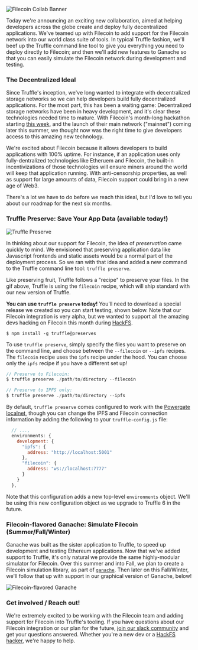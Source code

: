 ![Filecoin Collab Banner](/img/blog/announcing-collaboration-with-filecoin/blog-header.png)

Today we're announcing an exciting new collaboration, aimed at helping developers across the globe create and deploy fully decentralized applications. We've teamed up with Filecoin to add support for the Filecoin network into our world class suite of tools. In typical Truffle fashion, we'll beef up the Truffle command line tool to give you everything you need to deploy directly to Filecoin; and then we'll add new features to Ganache so that you can easily simulate the Filecoin network during development and testing.

### The Decentralized Ideal

Since Truffle's inception, we've long wanted to integrate with decentralized storage networks so we can help developers build fully decentralized applications. For the most part, this has been a waiting game: Decentralized storage networks have been in heavy development, and it's clear these technologies needed time to mature. With Filecoin's month-long hackathon starting [this week](https://hackfs.com/), and the launch of their main network ("mainnet") coming later this summer, we thought now was the right time to give developers access to this amazing new technology.

We're excited about Filecoin because it allows developers to build applications with 100% uptime. For instance, if an application uses only fully-dentralized technologies like Etheruem and Filecoin, the built-in incentivizations of those technologies will ensure miners around the world will keep that application running. With anti-censorship properties, as well as support for large amounts of data, Filecoin support could bring in a new age of Web3. 

There's a lot we have to do before we reach this ideal, but I'd love to tell you about our roadmap for the next six months. 

### Truffle Preserve: Save Your App Data (available today!)

![Truffle Preserve](/img/blog/announcing-collaboration-with-filecoin/truffle-preserve.gif)

In thinking about our support for Filecoin, the idea of *preservation* came quickly to mind. We envisioned that preserving application data like Javascript frontends and static assets would be a normal part of the deployment process. So we ran with that idea and added a new command to the Truffle command line tool: `truffle preserve`.

Like preserving fruit, Truffle follows a "recipe" to preserve your files. In the gif above, Truffle is using the `filecoin` recipe, which will ship standard with our new version of Truffle. 

**You can use `truffle preserve` today!** You'll need to download a special release we created so you can start testing, shown below. Note that our Filecoin integration is very alpha, but we wanted to support all the amazing devs hacking on Filecoin this month during [HackFS](https://hackfs.com/). 

```
$ npm install -g truffle@preserves
```

To use `truffle preserve`, simply specify the files you want to preserve on the command line, and choose between the `--filecoin` or `--ipfs` recipes. The `filecoin` recipe uses the `ipfs` recipe under the hood. You can choose only the `ipfs` recipe if you have a different set up!  

```javascript
// Preserve to Filecoin:
$ truffle preserve ./path/to/directory --filecoin

// Preserve to IPFS only:
$ truffle preserve ./path/to/directory --ipfs 
```

By default, `truffle preserve` comes configured to work with the [Powergate localnet](https://docs.textile.io/powergate/localnet/), though you can change the IPFS and Filecoin connection information by adding the following to your `truffle-config.js` file: 

```javascript 
  // ...,
  environments: {
    development: {
      "ipfs": {
        address: "http://localhost:5001"
      },
      "filecoin": {
        address: "ws://localhost:7777"
      }
    }
  },
```

Note that this configuration adds a new top-level `environments` object. We'll be using this new configuration object as we upgrade to Truffle 6 in the future.

### Filecoin-flavored Ganache: Simulate Filecoin (Summer/Fall/Winter)

Ganache was built as the sister application to Truffle, to speed up development and testing Ethereum applications. Now that we've added support to Truffle, it's only natural we provide the same highly-modular simulator for Filecoin. Over this summer and into Fall, we plan to create a Filecoin simulation library, as part of [`ganache`](https://github.com/trufflesuite/ganache). Then later on this Fall/Winter, we'll follow that up with support in our graphical version of Ganache, below! 


![Filecoin-flavored Ganache](/img/blog/announcing-collaboration-with-filecoin/filecoin-flavored-ganache.png)

### Get involved / Reach out!

We're extremely excited to be working with the Filecoin team and adding support for Filecoin into Truffle's tooling. If you have questions about our Filecoin integration or our plan for the future, <a href="https://trfl.co/become-a-truffler" target="_blank">join our slack community</a> and get your questions answered. Whether you're a new dev or a [HackFS hacker](https://hackfs.com/), we're happy to help. 
